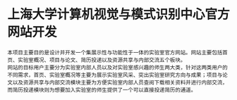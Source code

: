 # 上海大学计算机视觉与模式识别中心官方网站开发
    本项目主要目的是设计并开发一个集展示性与功能性于一体的实验室官方网站。网站主要包括首页、实验室概况、项目与论文、简历投递以及资源共享与内部交流五个板块。
    网站的目标用户主要分为实验室内部人员以及对实验室感兴趣的师生两大类，针对这两类用户的不同需求，首页、实验室概况等主要为展示实验室风采、突出实验室研究方向与成果；项目与论文以及资源共享与内部交流模块主要为方便实验室内部人员查阅下载相关资料并进行内部交流，而简历投递模块则为想要加入实验室的师生提供了一个可以直接投递简历的通道。
